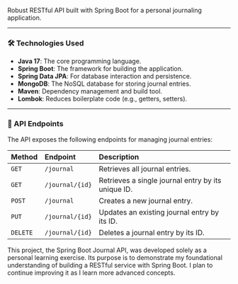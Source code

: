 Robust RESTful API built with Spring Boot for a personal journaling application.
***

### 🛠️ Technologies Used

* **Java 17**: The core programming language.
* **Spring Boot**: The framework for building the application.
* **Spring Data JPA**: For database interaction and persistence.
* **MongoDB**: The NoSQL database for storing journal entries.
* **Maven**: Dependency management and build tool.
* **Lombok**: Reduces boilerplate code (e.g., getters, setters).

***

### 📂 API Endpoints

The API exposes the following endpoints for managing journal entries:

| Method | Endpoint | Description |
| :--- | :--- | :--- |
| `GET` | `/journal` | Retrieves all journal entries. |
| `GET` | `/journal/{id}` | Retrieves a single journal entry by its unique ID. |
| `POST` | `/journal` | Creates a new journal entry. |
| `PUT` | `/journal/{id}` | Updates an existing journal entry by its ID. |
| `DELETE` | `/journal/{id}` | Deletes a journal entry by its ID. |

This project, the Spring Boot Journal API, was developed solely as a personal learning exercise. Its purpose is to demonstrate my foundational understanding of building a RESTful service with Spring Boot. I plan to continue improving it as I learn more advanced concepts.
